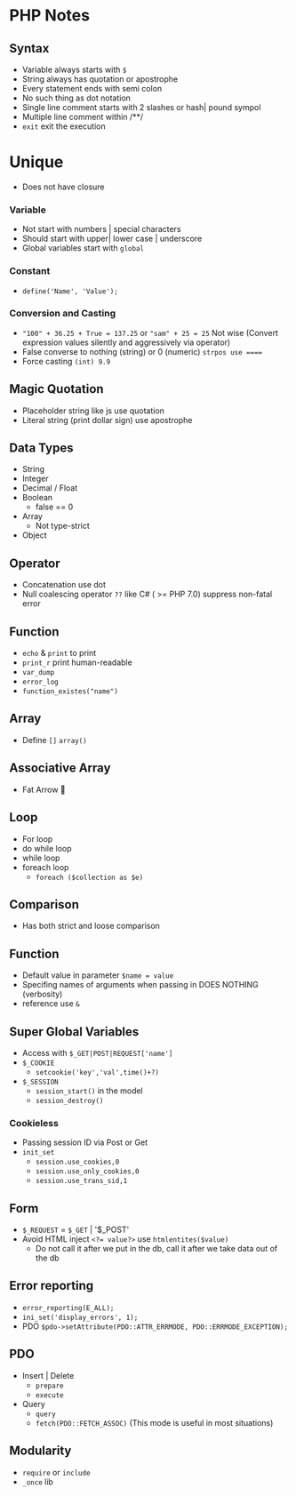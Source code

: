 # PHP Notes

## Syntax
* Variable always starts with `$`
* String always has quotation or apostrophe
* Every statement ends with semi colon
* No such thing as dot notation
* Single line comment starts with 2 slashes or hash| pound sympol
* Multiple line comment within /**/
* `exit` exit the execution

# Unique
* Does not have closure

### Variable
* Not start with numbers | special characters
* Should start with upper| lower case | underscore
* Global variables start with `global`

### Constant
* `define('Name', 'Value');`

### Conversion and Casting
* `"100" + 36.25 + True = 137.25` or `"sam" + 25 = 25` Not wise (Convert expression values silently and aggressively via operator)
* False converse to nothing (string) or 0 (numeric) `strpos use ====`
* Force casting `(int) 9.9`

## Magic Quotation
* Placeholder string like js use quotation
* Literal string (print dollar sign) use apostrophe

## Data Types
* String 
* Integer
* Decimal / Float
* Boolean
    * false == 0
* Array
    * Not type-strict
* Object


## Operator
* Concatenation use dot
* Null coalescing operator `??` like C# ( >= PHP 7.0) suppress non-fatal error

## Function
* `echo` & `print` to print
* `print_r` print human-readable
* `var_dump` 
* `error_log`
* `function_existes("name")`

## Array
* Define `[]` `array()`

## Associative Array
* Fat Arrow 🤣

## Loop
* For loop
* do while loop
* while loop
* foreach loop
    * `foreach ($collection as $e)`

## Comparison
* Has both strict and loose comparison

## Function
* Default value in parameter `$name = value`
* Specifing names of arguments when passing in DOES NOTHING (verbosity)
* reference use `&`

## Super Global Variables
* Access with `$_GET|POST|REQUEST['name']`
* `$_COOKIE`
    * `setcookie('key','val',time()+?)`
* `$_SESSION`
    * `session_start()` in the model
    * `session_destroy()`

### Cookieless
* Passing session ID via Post or Get
* `init_set`
    * `session.use_cookies,0`
    * `session.use_only_cookies,0`
    * `session.use_trans_sid,1`

## Form
* `$_REQUEST` = `$_GET` | '$_POST'
* Avoid HTML inject `<?= value?>` use `htmlentites($value)`
   * Do not call it after we put in the db, call it after we take data out of the db

## Error reporting
* `error_reporting(E_ALL);`
* `ini_set('display_errors', 1);` 
* PDO `$pdo->setAttribute(PDO::ATTR_ERRMODE, PDO::ERRMODE_EXCEPTION);`

## PDO
* Insert | Delete
    * `prepare`
    * `execute`
* Query
    * `query`
    * `fetch(PDO::FETCH_ASSOC)` (This mode is useful in most situations)
## Modularity
* `require` or `include`
* `_once` lib
